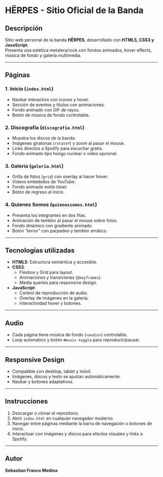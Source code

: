 # HËRPES - Sitio Oficial de la Banda

## Descripción
Sitio web personal de la banda **HËRPES**, desarrollado con **HTML5, CSS3 y JavaScript**.  
Presenta una estética metalera/rock con fondos animados, hover effects, música de fondo y galería multimedia.

---

## Páginas

### 1. Inicio (`index.html`)
- Navbar interactivo con íconos y hover.
- Sección de eventos y títulos con animaciones.
- Fondo animado con GIF de rayos.
- Botón de música de fondo controlable.

### 2. Discografía (`discografia.html`)
- Muestra los discos de la banda.
- Imágenes giratorias (`rotateY`) y zoom al pasar el mouse.
- Links directos a Spotify para escuchar gratis.
- Fondo animado tipo hongo nuclear o video opcional.

### 3. Galería (`galeria.html`)
- Grilla de fotos (`grid`) con overlay al hacer hover.
- Videos embebidos de YouTube.
- Fondo animado estilo túnel.
- Botón de regreso al inicio.

### 4. Quienes Somos (`quienessomos.html`)
- Presenta los integrantes en dos filas.
- Animación de temblor al pasar el mouse sobre fotos.
- Fondo dinámico con gradiente animado.
- Botón “terror” con parpadeo y temblor errático.

---

## Tecnologías utilizadas
- **HTML5**: Estructura semántica y accesible.
- **CSS3**: 
  - Flexbox y Grid para layout.
  - Animaciones y transiciones (`@keyframes`).
  - Media queries para responsive design.
- **JavaScript**:
  - Control de reproducción de audio.
  - Overlay de imágenes en la galería.
  - Interactividad hover y botones.
  
---

## Audio
- Cada página tiene música de fondo (`<audio>`) controlable.
- Loop automático y botón `#music-toggle` para reproducir/pausar.

---

## Responsive Design
- Compatible con desktop, tablet y móvil.
- Imágenes, discos y texto se ajustan automáticamente.
- Navbar y botones adaptativos.

---

## Instrucciones
1. Descargar o clonar el repositorio.
2. Abrir `index.html` en cualquier navegador moderno.
3. Navegar entre páginas mediante la barra de navegación o botones de inicio.
4. Interactuar con imágenes y discos para efectos visuales y links a Spotify.

---

## Autor
**Sebastian Franco Medina**
